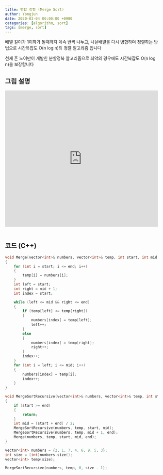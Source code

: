 ```yaml
---
title: 병합 정렬 (Merge Sort)
author: Yongjun
date: 2020-03-04 00:00:00 +0900
categories: [algorithm, sort]
tags: [merge, sort]
---
```


배열 길이가 1이하가 될때까지 계속 반씩 나누고, 나뉜배열을 다시 병합하며 정렬하는 방법으로 시간복잡도 O(n log n)의 정렬 알고리즘 입니다  

천재 폰 노이만이 개발한 분할정복 알고리즘으로 최악의 경우에도 시간복잡도 O(n log n)을 보장합니다
<br>

## 그림 설명 
<style>
.responsive-wrap iframe{ max-width: 100%;}
</style>
<div class="responsive-wrap">
<iframe src="https://docs.google.com/presentation/d/e/2PACX-1vTIwXODl7MUEMeUDbQn8Mc3aP9lQ4DwWGi1CXUxm3ssrGPfS92t40kkbReT2Mao9KehShaKW-lZkoJ8/embed?start=false&loop=false&delayms=3000" frameborder="0" width="750" height="450" allowfullscreen="true" mozallowfullscreen="true" webkitallowfullscreen="true">
</iframe>
</div>
<br>

## 코드 (C++)
```c++
void Merge(vector<int>& numbers, vector<int>& temp, int start, int mid, int end)
{
    for (int i = start; i <= end; i++)
    {
        temp[i] = numbers[i];
    }
    int left = start;
    int right = mid + 1;
    int index = start;

    while (left <= mid && right <= end)
    {
        if (temp[left] <= temp[right])
        {
            numbers[index] = temp[left];
            left++;
        }
        else
        {
            numbers[index] = temp[right];
            right++;
        }
        index++;
    }
    for (int i = left; i <= mid; i++)
    {
        numbers[index] = temp[i];
        index++;
    }
}
```
```c++
void MergeSortRecursive(vector<int>& numbers, vector<int>& temp, int start, int end)
{
    if (start >= end)
    {
        return;
    }
    int mid = (start + end) / 2;
    MergeSortRecursive(numbers, temp, start, mid);
    MergeSortRecursive(numbers, temp, mid + 1, end);
    Merge(numbers, temp, start, mid, end);
}
```
```c++
vector<int> numbers = {2, 1, 7, 4, 6, 9, 5, 3};
int size = (int)numbers.size();
vector<int> temp(size);

MergeSortRecursive(numbers, temp, 0, size - 1);
```

